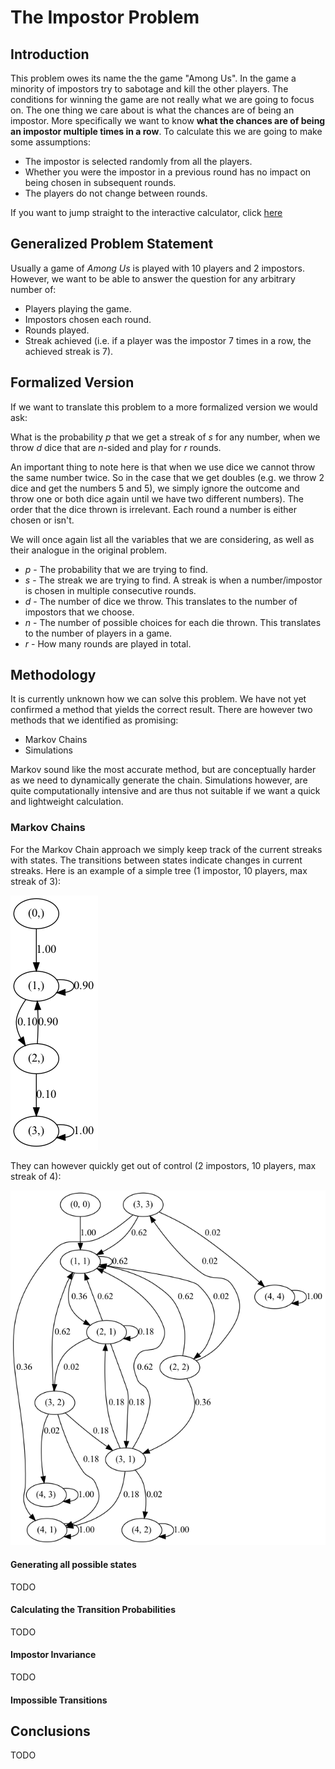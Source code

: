 # The Impostor Problem
## Introduction
This problem owes its name the the game "Among Us". In the game a minority of impostors try to sabotage and kill the other players. The conditions for winning the game are not really what we are going to focus on. The one thing we care about is what the chances are of being an impostor. More specifically we want to know **what the chances are of being an impostor multiple times in a row**. To calculate this we are going to make some assumptions:

- The impostor is selected randomly from all the players.
- Whether you were the impostor in a previous round has no impact on being chosen in subsequent rounds.
- The players do not change between rounds.

If you want to jump straight to the interactive calculator, click [here](https://the-impostor-problem.streamlit.app/)

## Generalized Problem Statement 
Usually a game of *Among Us* is played with 10 players and 2 impostors. However, we want to be able to answer the question for any arbitrary number of:

- Players playing the game.
- Impostors chosen each round.
- Rounds played.
- Streak achieved (i.e. if a player was the impostor 7 times in a row, the achieved streak is 7).

## Formalized Version
If we want to translate this problem to a more formalized version we would ask:

What is the probability $p$ that we get a streak of $s$ for any number, when we throw $d$ dice that are $n$-sided and play for $r$ rounds. 

An important thing to note here is that when we use dice we cannot throw the same number twice. So in the case that we get doubles (e.g. we throw 2 dice and get the numbers 5 and 5), we simply ignore the outcome and throw one or both dice again until we have two different numbers). The order that the dice thrown is irrelevant. Each round a number is either chosen or isn't.

We will once again list all the variables that we are considering, as well as their analogue in the original problem.

- $p$ - The probability that we are trying to find.
- $s$ - The streak we are trying to find. A streak is when a number/impostor is chosen in multiple consecutive rounds.
- $d$ - The number of dice we throw. This translates to the number of impostors that we choose. 
- $n$ - The number of possible choices for each die thrown. This translates to the number of players in a game.
- $r$ - How many rounds are played in total.

## Methodology
It is currently unknown how we can solve this problem. We have not yet confirmed a method that yields the correct result. There are however two methods that we identified as promising:

- Markov Chains
- Simulations

Markov sound like the most accurate method, but are conceptually harder as we need to dynamically generate the chain. Simulations however, are quite computationally intensive and are thus not suitable if we want a quick and lightweight calculation.

### Markov Chains
For the Markov Chain approach we simply keep track of the current streaks with states. The transitions between states indicate changes in current streaks. Here is an example of a simple tree (1 impostor, 10 players, max streak of 3):

![](Images/Simple%20chain.png)

They can however quickly get out of control (2 impostors, 10 players, max streak of 4):

![](Images/Complex%20chain.png)

#### Generating all possible states
TODO
#### Calculating the Transition Probabilities
TODO
#### Impostor Invariance
TODO
#### Impossible Transitions

## Conclusions
TODO